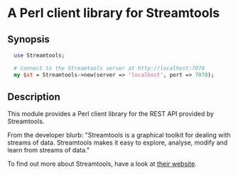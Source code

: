 # A Perl client library for Streamtools


## Synopsis

``` perl
  use Streamtools;

  # Connect to the Streamtools server at http://localhost:7070
  my $st = Streamtools->new(server => 'localhost', port => 7070);
```


## Description

This module provides a Perl client library for the REST API provided by
Streamtools.

From the developer blurb: "Streamtools is a graphical toolkit for dealing
with streams of data. Streamtools makes it easy to explore, analyse,
modify and learn from streams of data."

To find out more about Streamtools, have a look at
[their website](http://nytlabs.github.io/streamtools/).

